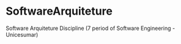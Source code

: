 # SoftwareArquiteture
Software Arquiteture Discipline (7 period of Software Engineering - Unicesumar)

